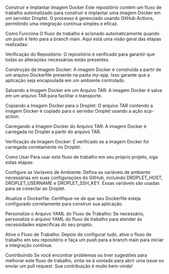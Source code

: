 Construir e Implantar Imagem Docker
Este repositório contém um fluxo de trabalho automatizado para construir e implantar uma imagem Docker em um servidor Droplet. O processo é gerenciado usando GitHub Actions, permitindo uma integração contínua simples e eficaz.

Como Funciona
O fluxo de trabalho é acionado automaticamente quando um push é feito para a branch main. Aqui está uma visão geral das etapas realizadas:

Verificação do Repositório: O repositório é verificado para garantir que todas as alterações necessárias estão presentes.

Construção da Imagem Docker: A imagem Docker é construída a partir de um arquivo Dockerfile presente na pasta my-app. Isso garante que a aplicação seja encapsulada em um ambiente controlado.

Salvando a Imagem Docker em um Arquivo TAR: A imagem Docker é salva em um arquivo TAR para facilitar o transporte.

Copiando a Imagem Docker para o Droplet: O arquivo TAR contendo a imagem Docker é copiado para o servidor Droplet usando a ação scp-action.

Carregando a Imagem Docker do Arquivo TAR: A imagem Docker é carregada no Droplet a partir do arquivo TAR.

Verificação da Imagem Docker: É verificado se a imagem Docker foi carregada corretamente no Droplet.

Como Usar
Para usar este fluxo de trabalho em seu próprio projeto, siga estas etapas:

Configure as Variáveis de Ambiente: Defina as variáveis de ambiente necessárias em suas configurações do GitHub, incluindo DROPLET_HOST, DROPLET_USERNAME e DROPLET_SSH_KEY. Essas variáveis são usadas para se conectar ao Droplet.

Atualize o Dockerfile: Certifique-se de que seu Dockerfile esteja configurado corretamente para construir sua aplicação.

Personalize o Arquivo YAML do Fluxo de Trabalho: Se necessário, personalize o arquivo YAML do fluxo de trabalho para atender às necessidades específicas do seu projeto.

Ative o Fluxo de Trabalho: Depois de configurar tudo, ative o fluxo de trabalho em seu repositório e faça um push para a branch main para iniciar a integração contínua.

Contribuindo
Se você encontrar problemas ou tiver sugestões para melhorar este fluxo de trabalho, sinta-se à vontade para abrir uma issue ou enviar um pull request. Sua contribuição é muito bem-vinda!

